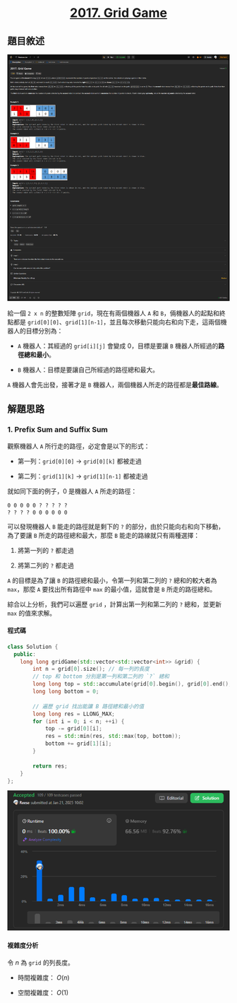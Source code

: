 # <center> [2017. Grid Game](https://leetcode.com/problems/grid-game/submissions/1515225870/) </center>

## 題目敘述

[![](https://raw.githubusercontent.com/reese60525/ForPicGo/main/ForPicGo/Pictures/202501211003255.png)](https://raw.githubusercontent.com/reese60525/ForPicGo/main/ForPicGo/Pictures/202501211003255.png)

給一個 `2 x n` 的整數矩陣 `grid`，現在有兩個機器人 `A` 和 `B`，倆機器人的起點和終點都是 `grid[0][0]`、`grid[1][n-1]`，並且每次移動只能向右和向下走，這兩個機器人的目標分別為：

- `A` 機器人：其經過的 `grid[i][j]` 會變成 0，目標是要讓 `B` 機器人所經過的**路徑總和最小**。

- `B` 機器人：目標是要讓自己所經過的路徑總和最大。

`A` 機器人會先出發，接著才是 `B` 機器人，兩個機器人所走的路徑都是**最佳路線**。

## 解題思路

### 1. Prefix Sum and  Suffix Sum

觀察機器人 `A` 所行走的路徑，必定會是以下的形式：

- 第一列：`grid[0][0]` -> `grid[0][k]` 都被走過

- 第二列：`grid[1][k]` -> `grid[1][n-1]` 都被走過

就如同下面的例子，0 是機器人 `A` 所走的路徑：

``` text
0 0 0 0 0 ? ? ? ? ?
? ? ? ? 0 0 0 0 0 0
```

可以發現機器人 `B` 能走的路徑就是剩下的 `?` 的部分，由於只能向右和向下移動，為了要讓 `B` 所走的路徑總和最大，那麼 `B` 能走的路線就只有兩種選擇：

1. 將第一列的 `?` 都走過

2. 將第二列的 `?` 都走過

`A` 的目標是為了讓 `B` 的路徑總和最小，令第一列和第二列的 `?` 總和的較大者為 `max`，那麼 `A` 要找出所有路徑中 `max` 的最小值，這就會是 `B` 所走的路徑總和。

綜合以上分析，我們可以遍歷 `grid` ，計算出第一列和第二列的 `?` 總和，並更新 `max` 的值來求解。

#### 程式碼

```cpp {.line-numbers}
class Solution {
  public:
    long long gridGame(std::vector<std::vector<int>> &grid) {
        int n = grid[0].size(); // 每一列的長度
        // top 和 bottom 分別是第一列和第二列的 `?` 總和
        long long top = std::accumulate(grid[0].begin(), grid[0].end(), 0l);
        long long bottom = 0;

        // 遍歷 grid 找出能讓 B 路徑總和最小的值
        long long res = LLONG_MAX;
        for (int i = 0; i < n; ++i) {
            top -= grid[0][i];
            res = std::min(res, std::max(top, bottom));
            bottom += grid[1][i];
        }

        return res;
    }
};
```

[![](https://raw.githubusercontent.com/reese60525/ForPicGo/main/ForPicGo/Pictures/202501211023773.png)](https://raw.githubusercontent.com/reese60525/ForPicGo/main/ForPicGo/Pictures/202501211023773.png)

#### 複雜度分析

令 $n$ 為 `grid` 的列長度。

- 時間複雜度： $O(n)$

- 空間複雜度： $O(1)$

